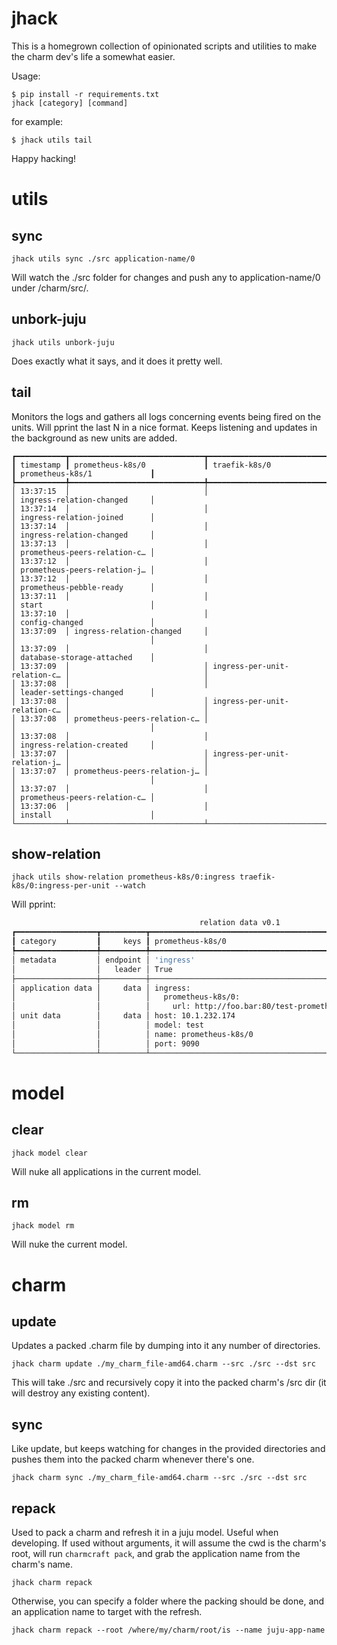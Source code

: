 # jhack

This is a homegrown collection of opinionated scripts and utilities to make the 
charm dev's life a somewhat easier.

Usage:

    $ pip install -r requirements.txt
    jhack [category] [command]

for example:

    $ jhack utils tail

Happy hacking!

# utils
## sync

`jhack utils sync ./src application-name/0`

Will watch the ./src folder for changes and push any to application-name/0 
under /charm/src/.

## unbork-juju

`jhack utils unbork-juju`

Does exactly what it says, and it does it pretty well.

## tail

Monitors the logs and gathers all logs concerning events being fired on the units.
Will pprint the last N in a nice format. Keeps listening and updates in the 
background as new units are added.

```
┏━━━━━━━━━━━┳━━━━━━━━━━━━━━━━━━━━━━━━━━━━━━┳━━━━━━━━━━━━━━━━━━━━━━━━━━━━━━┳━━━━━━━━━━━━━━━━━━━━━━━━━━━━━━┓
┃ timestamp ┃ prometheus-k8s/0             ┃ traefik-k8s/0                ┃ prometheus-k8s/1             ┃
┡━━━━━━━━━━━╇━━━━━━━━━━━━━━━━━━━━━━━━━━━━━━╇━━━━━━━━━━━━━━━━━━━━━━━━━━━━━━╇━━━━━━━━━━━━━━━━━━━━━━━━━━━━━━┩
│ 13:37:15  │                              │                              │ ingress-relation-changed     │
│ 13:37:14  │                              │                              │ ingress-relation-joined      │
│ 13:37:14  │                              │                              │ ingress-relation-changed     │
│ 13:37:13  │                              │                              │ prometheus-peers-relation-c… │
│ 13:37:12  │                              │                              │ prometheus-peers-relation-j… │
│ 13:37:12  │                              │                              │ prometheus-pebble-ready      │
│ 13:37:11  │                              │                              │ start                        │
│ 13:37:10  │                              │                              │ config-changed               │
│ 13:37:09  │ ingress-relation-changed     │                              │                              │
│ 13:37:09  │                              │                              │ database-storage-attached    │
│ 13:37:09  │                              │ ingress-per-unit-relation-c… │                              │
│ 13:37:08  │                              │                              │ leader-settings-changed      │
│ 13:37:08  │                              │ ingress-per-unit-relation-c… │                              │
│ 13:37:08  │ prometheus-peers-relation-c… │                              │                              │
│ 13:37:08  │                              │                              │ ingress-relation-created     │
│ 13:37:07  │                              │ ingress-per-unit-relation-j… │                              │
│ 13:37:07  │ prometheus-peers-relation-j… │                              │                              │
│ 13:37:07  │                              │                              │ prometheus-peers-relation-c… │
│ 13:37:06  │                              │                              │ install                      │
└───────────┴──────────────────────────────┴──────────────────────────────┴──────────────────────────────┘
```


## show-relation 

`jhack utils show-relation prometheus-k8s/0:ingress traefik-k8s/0:ingress-per-unit --watch`

Will pprint:

```bash
                                          relation data v0.1                                           
┏━━━━━━━━━━━━━━━━━━┳━━━━━━━━━━┳━━━━━━━━━━━━━━━━━━━━━━━━━━━━━━━━━━━━━━━━━━━━━━━━━━┳━━━━━━━━━━━━━━━━━━━━┓
┃ category         ┃     keys ┃ prometheus-k8s/0                                 ┃ traefik-k8s/0      ┃
┡━━━━━━━━━━━━━━━━━━╇━━━━━━━━━━╇━━━━━━━━━━━━━━━━━━━━━━━━━━━━━━━━━━━━━━━━━━━━━━━━━━╇━━━━━━━━━━━━━━━━━━━━┩
│ metadata         │ endpoint │ 'ingress'                                        │ 'ingress-per-unit' │
│                  │   leader │ True                                             │ True               │
├──────────────────┼──────────┼──────────────────────────────────────────────────┼────────────────────┤
│ application data │     data │ ingress:                                         │                    │
│                  │          │   prometheus-k8s/0:                              │                    │
│                  │          │     url: http://foo.bar:80/test-prometheus-k8s-0 │                    │
│ unit data        │     data │ host: 10.1.232.174                               │                    │
│                  │          │ model: test                                      │                    │
│                  │          │ name: prometheus-k8s/0                           │                    │
│                  │          │ port: 9090                                       │                    │
└──────────────────┴──────────┴──────────────────────────────────────────────────┴────────────────────┘
```

# model
## clear

`jhack model clear`

Will nuke all applications in the current model.


## rm

`jhack model rm`

Will nuke the current model.


# charm

## update
Updates a packed .charm file by dumping into it any number of directories.

`jhack charm update ./my_charm_file-amd64.charm --src ./src --dst src`

This will take ./src and recursively copy it into the packed charm's /src dir 
(it will destroy any existing content).

## sync
Like update, but keeps watching for changes in the provided directories and 
pushes them into the packed charm whenever there's one.

`jhack charm sync ./my_charm_file-amd64.charm --src ./src --dst src`

## repack
Used to pack a charm and refresh it in a juju model. Useful when developing.
If used without arguments, it will assume the cwd is the charm's root, will run 
`charmcraft pack`, and grab the application name from the charm's name.

`jhack charm repack`

Otherwise, you can specify a folder where the packing should be done, and an 
application name to target with the refresh.

`jhack charm repack --root /where/my/charm/root/is --name juju-app-name`
